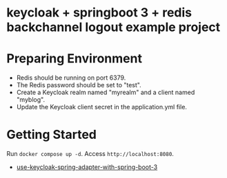 # keycloak + springboot 3 + redis backchannel logout example project

# Preparing Environment
- Redis should be running on port 6379.
- The Redis password should be set to "test".
- Create a Keycloak realm named "myrealm" and a client named "myblog".
- Update the Keycloak client secret in the application.yml file.


# Getting Started
Run `docker compose up -d`.
Access `http://localhost:8080`.


- [use-keycloak-spring-adapter-with-spring-boot-3](https://stackoverflow.com/questions/74571191/use-keycloak-spring-adapter-with-spring-boot-3/74572732#74572732)
